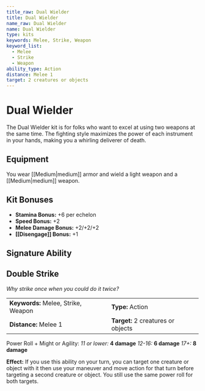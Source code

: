 ```yaml
---
title_raw: Dual Wielder
title: Dual Wielder
name_raw: Dual Wielder
name: Dual Wielder
type: kits
keywords: Melee, Strike, Weapon
keyword_list:
  - Melee
  - Strike
  - Weapon
ability_type: Action
distance: Melee 1
target: 2 creatures or objects
---
```


# Dual Wielder

The Dual Wielder kit is for folks who want to excel at using two weapons at the same time. The fighting style maximizes the power of each instrument in your hands, making you a whirling deliverer of death.

## Equipment

You wear [[Medium|medium]] armor and wield a light weapon and a [[Medium|medium]] weapon.

## Kit Bonuses

- **Stamina Bonus:** +6 per echelon
- **Speed Bonus:** +2
- **Melee Damage Bonus:** +2/+2/+2
- **[[Disengage]] Bonus:** +1

## Signature Ability

## Double Strike

*Why strike once when you could do it twice?*

|                                     |                                    |
| :---------------------------------- | :--------------------------------- |
| **Keywords:** Melee, Strike, Weapon | **Type:** Action                   |
| **Distance:** Melee 1               | **Target:** 2 creatures or objects |

Power Roll + Might or Agility: *11 or lower:* **4 damage** *12-16:* **6 damage** *17+:* **8 damage**

**Effect:** If you use this ability on your turn, you can target one creature or object with it then use your maneuver and move action for that turn before targeting a second creature or object. You still use the same power roll for both targets.
